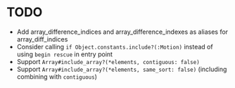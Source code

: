 # TODO

- Add array_difference_indices and array_difference_indexes as aliases for array_diff_indices
- Consider calling `if Object.constants.include?(:Motion)` instead of using `begin rescue` in entry point
- Support `Array#include_array?(*elements, contiguous: false)`
- Support `Array#include_array?(*elements, same_sort: false)` (including combining with `contiguous`)

